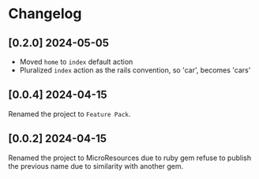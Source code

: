 # Changelog

## [0.2.0] 2024-05-05
- Moved `home` to `index` default action
- Pluralized `index` action as the rails convention, so 'car', becomes 'cars'

## [0.0.4] 2024-04-15
Renamed the project to `Feature Pack`.

## [0.0.2] 2024-04-15
Renamed the project to MicroResources due to ruby gem refuse to publish the previous name due to similarity with another gem.